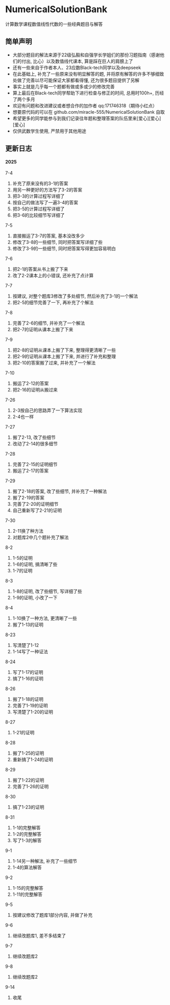 # NumericalSolutionBank
计算数学课程数值线性代数的一些经典题目与解答


## 简单声明
- 大部分题目的解法来源于22级弘毅和自强学长学姐们的那份习题指南（感谢他们的付出, 比心）以及数值线代课本, 算是踩在巨人的肩膀上了
- 还有一些来自于作者本人、23应数Black-tech同学以及deepseek
- 在此基础上, 补充了一些原来没有明显解答的题, 并将原有解答的许多不够细致处做了完善以尽可能保证大家都看得懂, 还为很多题目提供了另解
- 事实上就是几乎每一个题都有做或多或少的修改完善
- 算上最后在Black-tech同学帮助下进行检查与修正的时间, 总用时100h+, 历经了两个多月
- 欢迎有问题和改进建议或者想合作的加作者 qq:171746318（期待小红点）
- 想要原代码的可以在 github.com/miracle-555/NumericalSolutionBank 自取
- 希望更多的同学能参与到我们记录往年题和整理答案的队伍里来[爱心][爱心][爱心]
- 仅供武数学生使用, 严禁用于其他用途


## 更新日志
#### 2025
7-4
1. 补充了原来没有的3-1的答案
2. 用另一种更好的方法写了3-2的答案
3. 把3-3的计算过程写详细了
4. 按自己的做法写了一遍3-4的答案    
5. 把3-5的计算过程写详细了
6. 把3-6的比较细节写详细了

7-5
1. 直接搬运了3-7的答案, 基本没改多少
2. 修改了3-8的一些细节, 同时把答案写详细了些
3. 修改了3-9的一些细节, 同时把答案写得更加容易明白

7-6
1. 把2-1的答案从书上搬了下来
2. 改了2-2课本上的小错误, 还补充了点计算

7-7
1. 按建议, 对整个题库3修改了多处细节, 然后补充了3-1的一个解法
2. 把2-5的细节完善了一下, 再补充了个解法

7-8
1. 完善了2-6的细节, 并补充了一个解法
2. 把2-7的证明从课本上搬了下来

7-9
1. 把2-8的证明从课本上搬了下来, 整理得更清晰了一些
2. 把2-9的证明从课本上搬了下来, 并进行了补充和整理
3. 把2-10的答案搬了过来, 并补充了一个解法

7-10
1. 搬运了2-12的答案
2. 把2-16的证明从搬过来

7-26
1. 2-3按自己的思路弄了一下算法实现
2. 2-4也一样

7-27
1. 搬了2-13, 改了些细节
2. 改动了2-14的很多细节

7-28
1. 完善了2-15的证明细节
2. 搬运了2-17的答案

7-29
1. 搬了2-18的答案, 改了些细节, 并补充了一种解法
2. 搬了2-19的答案
3. 完善了2-20的证明细节
4. 自己重新写了2-21的证明

7-30
1. 2-11换了种方法
2. 对题库2中几个题补充了解法

8-2
1. 1-5的证明
2. 1-6的证明, 搞清晰了些
3. 1-7的证明

8-3
1. 1-8的证明, 改了些细节, 写详细了些
2. 1-9的证明, 小改了一下

8-4
1. 1-10换了一种方法, 更清晰了一些
2. 搬了1-13的证明

8-23
1. 写清楚了1-12
2. 1-14写了一种证法

8-24
1. 写了1-17的证明
2. 搞了1-16的证明

8-26
1. 搬了1-18的证明
2. 完善了1-19的证明
3. 写清楚了1-20的证明

8-27
1. 1-21的证明

8-28
1. 搬了1-25的证明
2. 重新搞了1-24的证明

8-29
1. 搬了1-22的证明
2. 完善了1-26的证明

8-30
1. 搞了1-23的证明

8-31
1. 1-1的完整解答
2. 1-2的完整解答
3. 写了1-3的解答

9-1
1. 1-14另一种解法, 补充了一些细节
2. 1-4的算法解答

9-2
1. 1-15的完整解答
2. 1-11的完整解答

9-5
1. 按建议修改了题库1部分内容, 并做了补充

9-6
1. 继续改题库1, 差不多结束了

9-7
1. 继续改题库2

9-8
1. 继续改题库2

9-14
1. 收尾